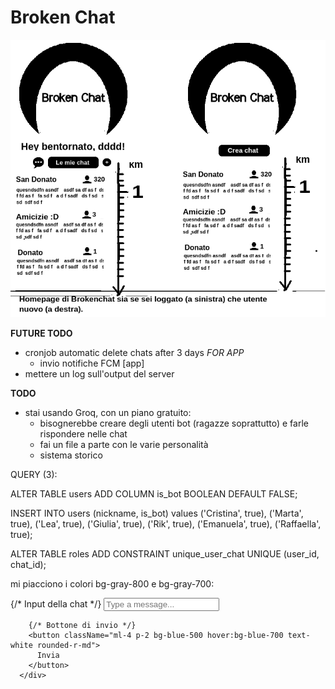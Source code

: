 # Broken Chat

![alt text](preview.png "First preview app")


**FUTURE TODO**
 - cronjob automatic delete chats after 3 days
  *FOR APP*
    - invio notifiche FCM [app]
 - mettere un log sull'output del server 


**TODO**

- stai usando Groq, con un piano gratuito:
  - bisognerebbe creare degli utenti bot (ragazze soprattutto) e farle rispondere nelle chat
  - fai un file a parte con le varie personalità
  - sistema storico


QUERY (3):

ALTER TABLE users
ADD COLUMN is_bot BOOLEAN DEFAULT FALSE;


INSERT INTO users (nickname, is_bot) values
('Cristina', true),
('Marta', true),
('Lea', true),
('Giulia', true),
('Rik', true),
('Emanuela', true),
('Raffaella', true);

ALTER TABLE roles ADD CONSTRAINT unique_user_chat UNIQUE (user_id, chat_id);


mi piacciono i colori bg-gray-800 e bg-gray-700:

<div className="flex items-center p-4 bg-gray-800 text-white">
        {/* Input della chat */}
        <input
          type="text"
          placeholder="Type a message..."
          className="flex-1 p-2 bg-gray-700 text-white rounded-l-md"
        />
        
        {/* Bottone di invio */}
        <button className="ml-4 p-2 bg-blue-500 hover:bg-blue-700 text-white rounded-r-md">
          Invia
        </button>
      </div>